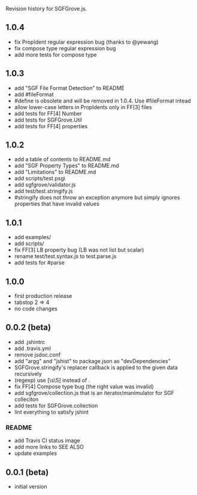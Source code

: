 Revision history for SGFGrove.js.

## 1.0.4

- fix PropIdent regular expression bug (thanks to @yewang)
- fix compose type regular expression bug
- add more tests for compose type

## 1.0.3

- add "SGF File Format Detection" to README
- add #fileFormat
- #define is obsolete and will be removed in 1.0.4. Use #fileFormat intead
- allow lower-case letters in PropIdents only in FF[3] files
- add tests for FF[4] Number
- add tests for SGFGrove.Util
- add tests for FF[4] properties

## 1.0.2

- add a table of contents to README.md
- add "SGF Property Types" to README.md
- add "Limitations" to README.md
- add scripts/test.psgi
- add sgfgrove/validator.js
- add test/test.stringify.js
- #stringify does not throw an exception anymore
  but simply ignores properties that have invalid values

## 1.0.1

- add examples/
- add scripts/
- fix FF[3] LB property bug (LB was not list but scalar)
- rename test/test.syntax.js to test.parse.js
- add tests for #parse

## 1.0.0

- first production release
- tabstop 2 => 4
- no code changes

## 0.0.2 (beta)

- add .jshintrc
- add .travis.yml
- remove jsdoc.conf
- add "argg" and "jshist" to package.json as "devDependencies"
- SGFGrove.stringify's replacer callback is applied to the given data
  recursively
- (regexp) use [\s\S] instead of .
- fix FF[4] Compose type bug (the right value was invalid)
- add sgfgrove/collection.js that is an iterator/manimulator for SGF colleciton
- add tests for SGFGrove.collection
- lint everything to satisfy jshint

### README

- add Travis CI status image
- add more links to SEE ALSO
- update examples

## 0.0.1 (beta)

- initial version

